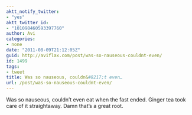 ```yaml
---
aktt_notify_twitter:
- "yes"
aktt_twitter_id:
- "101098460593397760"
author: Avi
categories:
- none
date: "2011-08-09T21:12:05Z"
guid: http://aviflax.com/post/was-so-nauseous-couldnt-even/
id: 1499
tags:
- tweet
title: Was so nauseous, couldn&#8217;t even…
url: /post/was-so-nauseous-couldnt-even/
---
```

Was so nauseous, couldn&#8217;t even eat when the fast ended. Ginger tea took care of it straightaway. Damn that’s a great root.